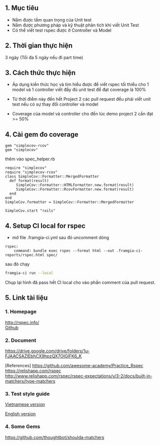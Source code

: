 ## 1. Mục tiêu
- Nắm được tầm quan trọng của Unit test
- Nắm được phương pháp và kỹ thuật phân tích khi viết Unit Test
- Có thể viết test rspec được ở Controller và Model
## 2. Thời gian thực hiện
3 ngày (Tối đa 5 ngày nếu đi part time)
## 3. Cách thức thực hiện
- Áp dụng kiến thức học và tìm hiểu được để viết rspec tối thiểu cho 1 model và 1 controller viết đầy đủ unit test để đạt coverage là 100% 

- Từ thời điểm này đến hết Project 2 các pull request đều phải viết unit test nếu có sự thay đổi controller và model
- Coverage của model và controller cho đến lúc demo project 2 cần đạt >= 50%
## 4. Cài gem đo coverage
```
gem "simplecov-rcov"
gem "simplecov"
```

thêm vào spec_helper.rb
```
require "simplecov"
require "simplecov-rcov"
class SimpleCov::Formatter::MergedFormatter
  def format(result)
     SimpleCov::Formatter::HTMLFormatter.new.format(result)
     SimpleCov::Formatter::RcovFormatter.new.format(result)
  end
end
SimpleCov.formatter = SimpleCov::Formatter::MergedFormatter

SimpleCov.start "rails"
```

## 4. Setup CI local for rspec
- mở file .framgia-ci.yml sau đó uncomment dòng
```
rspec:
    command: bundle exec rspec --format html --out .framgia-ci-reports/rspec.html spec/
```
sau đó chạy
```bash
framgia-ci run --local
```
Chụp lại hình đã pass hết CI local cho vào phần comment của pull request.

## 5. Link tài liệu
### 1. Homepage
http://rspec.info/<br>
[Github](https://github.com/rspec/rspec)

### 2. Document
[Slide]:
Rspec: 
https://drive.google.com/drive/folders/1u-FJAACSAZlEbhCX9hpzQX7OIGlFK6_K

[Book]: 
https://drive.google.com/drive/folders/1_v-mZJjWj-RFDr_nEl5Mq6nqGsjoeu84

[References]
https://github.com/awesome-academy/Practice_Rspec
<br>
https://relishapp.com/rspec
<br>
http://www.relishapp.com/rspec/rspec-expectations/v/3-2/docs/built-in-matchers/type-matchers
<br>

### 3. Test style guide
[Vietnamese version](https://github.com/framgia/coding-standards/blob/master/vn/rails/test.md)

[English version](https://github.com/framgia/coding-standards/blob/master/eng/rails/test.md)

### 4. Some Gems
https://github.com/thoughtbot/shoulda-matchers
